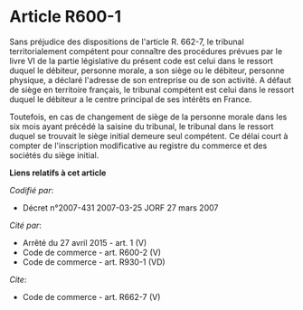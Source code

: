 # Article R600-1

Sans préjudice des dispositions de l'article R. 662-7, le tribunal territorialement compétent pour connaître des procédures
prévues par le livre VI de la partie législative du présent code est celui dans le ressort duquel le débiteur, personne
morale, a son siège ou le débiteur, personne physique, a déclaré l'adresse de son entreprise ou de son activité. A défaut de
siège en territoire français, le tribunal compétent est celui dans le ressort duquel le débiteur a le centre principal de ses
intérêts en France. 

Toutefois, en cas de changement de siège de la personne morale dans les six mois ayant précédé la saisine du tribunal, le
tribunal dans le ressort duquel se trouvait le siège initial demeure seul compétent. Ce délai court à compter de
l'inscription modificative au registre du commerce et des sociétés du siège initial.

**Liens relatifs à cet article**

_Codifié par_:

  - Décret n°2007-431 2007-03-25 JORF 27 mars 2007

_Cité par_:

  - Arrêté du 27 avril 2015 - art. 1 (V)
  - Code de commerce - art. R600-2 (V)
  - Code de commerce - art. R930-1 (VD)

_Cite_:

  - Code de commerce - art. R662-7 (V)
